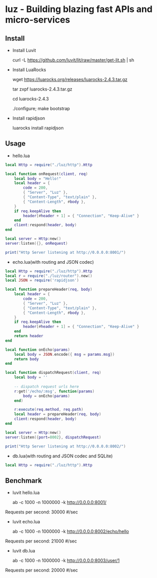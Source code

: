 # luz - Building blazing fast APIs and micro-services

## Install
- Install Luvit

    curl -L https://github.com/luvit/lit/raw/master/get-lit.sh | sh

- Install LuaRocks

    wget https://luarocks.org/releases/luarocks-2.4.3.tar.gz

    tar zxpf luarocks-2.4.3.tar.gz

    cd luarocks-2.4.3

    ./configure; make bootstrap

- Install rapidjson

    luarocks install rapidjson

## Usage
- hello.lua
```Lua
local Http = require("./luz/http").Http

local function onRequest(client, req)
	local body = "Hello!"
	local header = {
		code = 200,
		{ "Server", "Luz" },
		{ "Content-Type", "text/plain" },
		{ "Content-Length", #body },
	}
	if req.keepAlive then
		header[#header + 1] = { "Connection", "Keep-Alive" }
	end
	client:respond(header, body)
end

local server = Http:new()
server:listen({}, onRequest)

print("Http Server listening at http://0.0.0.0:8001/")
```

- echo.lua(with routing and JSON codec)
```Lua
local Http = require("./luz/http").Http
local r = require("./luz/router").new()
local JSON = require('rapidjson')

local function prepareHeader(req, body)
	local header = {
		code = 200,
		{ "Server", "Luz" },
		{ "Content-Type", "text/plain" },
		{ "Content-Length", #body },
	}
	if req.keepAlive then
		header[#header + 1] = { "Connection", "Keep-Alive" }
	end
	return header
end

local function onEcho(params)
	local body = JSON.encode({ msg = params.msg})
	return body
end

local function dispatchRequest(client, req)
	local body = ''
	
	-- dispatch request urls here
	r:get('/echo/:msg', function(params)
		body = onEcho(params)
	end)

	r:execute(req.method, req.path)
	local header = prepareHeader(req, body)
	client:respond(header, body)
end

local server = Http:new()
server:listen({port=8002}, dispatchRequest)

print("Http Server listening at http://0.0.0.0:8002/")
```

- db.lua(with routing and JSON codec and SQLite)
```Lua
local Http = require("./luz/http").Http
```

## Benchmark
- luvit hello.lua

    ab -c 1000 -n 1000000 -k http://0.0.0.0:8001/

Requests per second: 30000 #/sec

- luvit echo.lua

    ab -c 1000 -n 1000000 -k http://0.0.0.0:8002/echo/hello

Requests per second: 21000 #/sec

- luvit db.lua

    ab -c 1000 -n 1000000 -k http://0.0.0.0:8003/user/1

Requests per second: 20000 #/sec